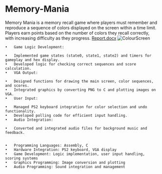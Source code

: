 # Memory-Mania
Memory Mania is a memory recall game where players must remember and reproduce a sequence of colors displayed on the screen within a time limit. Players earn points based on the number of colors they recall correctly, with increasing difficulty as they progress.
[Report.docx](https://github.com/user-attachments/files/17544391/Report.docx)
![ColourScreen](https://github.com/user-attachments/assets/b1951e3d-fbaf-44d6-b673-4687b6de2e0b)


	•	Game Logic Development:
 
  	•	Implemented game states (state0, state1, state2) and timers for gameplay and hex display.
  	•	Developed logic for checking correct sequences and score calculation.
	•	VGA Output:
 
  	•	Designed functions for drawing the main screen, color sequences, and scores.
  	•	Integrated graphics by converting PNG to C and plotting images on VGA.
	•	User Input:
 
  	•	Managed PS2 keyboard integration for color selection and undo functionality.
  	•	Developed polling code for efficient input handling.
	•	Audio Integration:
 
  	•	Converted and integrated audio files for background music and feedback.


 	•	Programming Languages: Assembly, C
	•	Hardware Integration: PS2 keyboard, VGA display
	•	Game Development: Logic implementation, user input handling, scoring systems
	•	Graphics Programming: Image conversion and plotting
	•	Audio Programming: Sound integration and management
